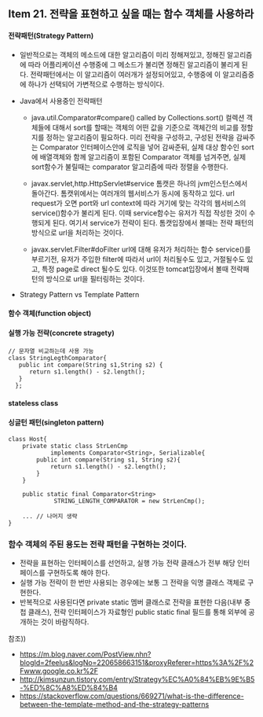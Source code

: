 ## Item 21. 전략을 표현하고 싶을 때는 함수 객체를 사용하라

#### 전략패턴(Strategy Pattern)
* 일반적으로는 객체의 메소드에 대한 알고리즘이 미리 정해져있고, 정해진 알고리즘에 따라 어플리케이션 수행중에 그 메소드가 불리면 정해진 알고리즘이 불리게 된다. 
  전략패턴에서는 이 알고리즘이 여러개가 설정되어있고, 수행중에 이 알고리즘중에 하나가 선택되어 가변적으로 수행하는 방식이다.
  
* Java에서 사용중인 전략패턴
  * java.util.Comparator#compare() called by Collections.sort()
    컬렉션 객체들에 대해서 sort를 할때는 객체의 어떤 값을 기준으로 객체간의 비교를 정할지를 정하는 알고리즘이 필요하다.
    미리 전략을 구성하고, 구성된 전략을 감싸주는 Comparator 인터페이스안에 로직을 넣어 감싸준뒤, 
    실제 대상 함수인 sort에 배열객체와 함께 알고리즘이 포함된 Comparator 객체를 넘겨주면,
    실제 sort함수가 불릴때는 comparator 알고리즘에 따라 정렬을 수행한다.
 
  * javax.servlet,http.HttpServlet#service
    톰캣은 하나의 jvm인스턴스에서 돌아간다. 톰캣위에서는 여러개의 웹서비스가 동시에 동작하고 있다. 
    url request가 오면 port와 url context에  따라 거기에 맞는 각각의 웹서비스의 service()함수가 불리게 된다. 
    이때 service함수는 유저가 직접 작성한 것이 수행되게 된다. 여기서 service가 전략이 된다.
    톰캣입장에서 볼때는 전략 패턴의 방식으로 url을 처리하는 것이다.

  * javax.servlet.Filter#doFilter
   url에 대해 유저가 처리하는 함수 service()를 부르기전, 유저가 주입한 filter에 따라서 url이 처리될수도 있고, 거절될수도 있고,
    특정 page로 direct 될수도 있다. 이것또한 tomcat입장에서 볼때 전략패턴의 방식으로 url을 필터링하는 것이다.

* Strategy Pattern vs Template Pattern

#### 함수 객체(function object)

#### 실행 가능 전략(concrete stragety)

```
// 문자열 비교하는데 사용 가능
class StringLegthComparator{
   public int compare(String s1,String s2) {
      return s1.length() - s2.length();
   }
  };
```


#### stateless class 

#### 싱글턴 패턴(singleton pattern)

```
class Host{
    private static class StrLenCmp 
            implements Comparator<String>, Serializable{
        public int compare(String s1, String s2){
            return s1.length() - s2.length();
        }
    }

    public static final Comparator<String>
             STRING_LENGTH_COMPARATOR = new StrLenCmp();

    ... // 나머지 생략
}

```

### 함수 객체의 주된 용도는 전략 패턴을 구현하는 것이다. 
* 전략을 표현하는 인터페이스를 선언하고, 실행 가능 전략 클래스가 전부 해당 인터페이스를 구현하도록 해야 한다. 
* 실행 가능 전략이 한 번만 사용되는 경우에는 보통 그 전략을 익명 클래스 객체로 구현한다. 
* 반복적으로 사용된다면 private static 멤버 클래스로 전략을 표현한 다음(내부 중첩 클래스),
  전략 인터페이스가 자료형인 public static final 필드를 통해 외부에 공개하는 것이 바람직하다.




참조)) 
- https://m.blog.naver.com/PostView.nhn?blogId=2feelus&logNo=220658663151&proxyReferer=https%3A%2F%2Fwww.google.co.kr%2F
- http://kimsunzun.tistory.com/entry/Strategy%EC%A0%84%EB%9E%B5-%ED%8C%A8%ED%84%B4
- https://stackoverflow.com/questions/669271/what-is-the-difference-between-the-template-method-and-the-strategy-patterns

